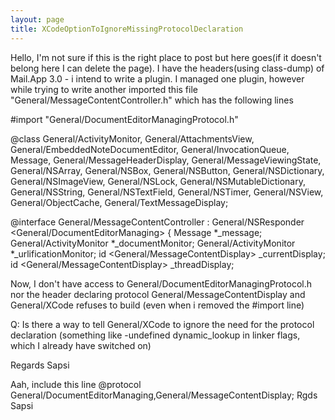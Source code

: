 ```yaml
---
layout: page
title: XCodeOptionToIgnoreMissingProtocolDeclaration
---
```



Hello,
I'm not sure if this is the right place to post but here goes(if it doesn't belong here I can delete the page). 
I have the headers(using class-dump)  of Mail.App 3.0 - i intend to write a plugin.
I managed one plugin, however while trying to write another imported this file "General/MessageContentController.h" which has the following lines
    
#import "General/DocumentEditorManagingProtocol.h"

@class General/ActivityMonitor, General/AttachmentsView, General/EmbeddedNoteDocumentEditor, General/InvocationQueue, Message, General/MessageHeaderDisplay, General/MessageViewingState, General/NSArray, General/NSBox, General/NSButton, General/NSDictionary, General/NSImageView, General/NSLock, General/NSMutableDictionary, General/NSString, General/NSTextField, General/NSTimer, General/NSView, General/ObjectCache, General/TextMessageDisplay;

@interface General/MessageContentController : General/NSResponder <General/DocumentEditorManaging>
{
    Message *_message;
    General/ActivityMonitor *_documentMonitor;
    General/ActivityMonitor *_urlificationMonitor;
    id <General/MessageContentDisplay> _currentDisplay;
    id <General/MessageContentDisplay> _threadDisplay;



Now, I don't have access to General/DocumentEditorManagingProtocol.h nor the header declaring protocol General/MessageContentDisplay and General/XCode refuses to build (even when i removed the #import line)

Q: Is there a way to tell General/XCode to ignore the need for the protocol declaration (something like -undefined dynamic_lookup in linker flags, which I already have switched on)

Regards
Sapsi

Aah, include this line
@protocol General/DocumentEditorManaging,General/MessageContentDisplay;
Rgds
Sapsi
